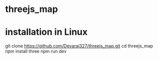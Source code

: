 # threejs_map
# installation in Linux
git clone https://github.com/Devaraj327/threejs_map.git
cd threejs_map
npm install three
npm run dev


